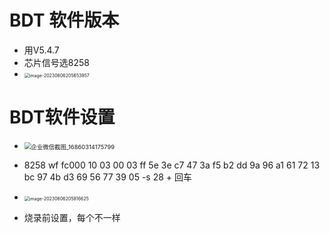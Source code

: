 # BDT 软件版本

* 用V5.4.7
* 芯片信号选8258
* <img src="https://cvp.oss-cn-shanghai.aliyuncs.com/picgo/202306062056087.png" alt="image-20230606205653957" style="zoom:50%;" />



# BDT软件设置

* <img src="https://cvp.oss-cn-shanghai.aliyuncs.com/picgo/202306062057990.png" alt="企业微信截图_16860314175799" style="zoom: 67%;" />

* 8258 wf fc000 10 03 00 03 ff 5e 3e c7 47 3a f5 b2 dd 9a 96 a1 61 72 13 bc 97 4b d3 69 56 77 39 05 -s 28 + 回车
* <img src="https://cvp.oss-cn-shanghai.aliyuncs.com/picgo/202306062058671.png" alt="image-20230606205816625" style="zoom:50%;" />

* 烧录前设置，每个不一样

